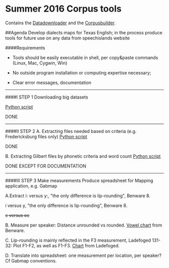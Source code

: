 # Summer 2016 Corpus tools

Contains the [Datadownloader](https://github.com/patrickschu/tgdp/tree/master/summer16/downloader) and the [Corpusbuilder](https://github.com/patrickschu/tgdp/tree/master/summer16/corpusbuilder). 





##Agenda
Develop dialects maps for Texas English; in the process produce tools for future use on any data from speechislands website

####Requirements

- Tools should be easily executable in shell, per copy&paste commands (Linux, Mac, Cygwin, Win)

- No outside program installation or computing expertise necessary;
 
- Clear error messages, documentation

---
####I STEP 1
Downloading big datasets

[Python script](https://raw.githubusercontent.com/patrickschu/tgdp/master/summer16/downloader.py)

DONE

---
####II STEP 2
A. Extracting files needed based on criteria (e.g. Fredericksburg files only)
[Python script](https://raw.githubusercontent.com/patrickschu/tgdp/master/summer16/corpusbuilder/corpusbuilder_original.py)

DONE

B. Extracting Gilbert files by phonetic criteria and word count
[Python script](https://raw.githubusercontent.com/patrickschu/tgdp/master/summer16/gilberttools/gilbertfinder.py)

DONE EXCEPT FOR DOCUMENTATION

---
####III STEP 3
Make measurements 
Produce spreadsheet for Mapping application, e.g. Gabmap

A.Extract 
i: versus y:, "the only difference is lip-rounding", Benware 8. 

i versus y, "the only difference is lip-rounding", Benware 8.

~~e versus oe~~

B. Measure per speaker: Distance unrounded vs rounded. [Vowel chart](https://utexas.box.com/shared/static/s8waxx113wxzolpbsyj2oecrf3tnu7nv.jpg) from Benware. 

C. Lip-rounding is mainly reflected in the F3 measurement, Ladefoged 131-32: Plot F1-F2, as well as F1-F3. [Chart](https://utexas.box.com/shared/static/4ihj2hyc82lu3onriwao8d390d12yndg.jpg) from Ladefoged. 

D. Translate into spreadsheet: one measurement per location, per speaker? Cf Gabmap conventions. 






